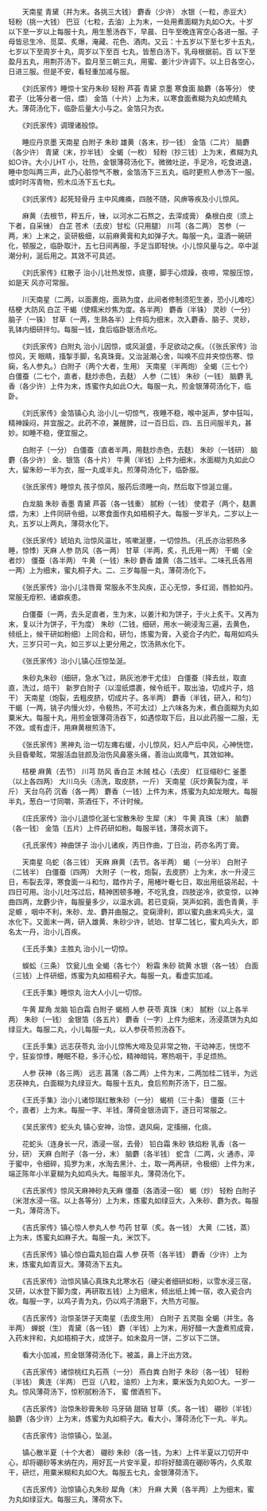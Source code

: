 <!-- { "loadSidebar": true } -->
　　天南星 青黛（并为末。各挑三大钱） 麝香（少许） 水银（一粒，赤豆大） 轻粉（挑一大钱） 巴豆（七粒，去油）上为末，一处用煮面糊为丸如○大。十岁以下至一岁以上每服十丸，用生葱汤吞下，早晨、日午至晚连宵空心各进一服。子母皆忌生冷、觅菜、炙爆，淹藏、花色、酒肉。又云：十五岁以下至七岁十五丸，七岁以下至周岁十丸，周岁以下至百 七丸，皆葱白汤下。乳母根据前。百 以下至盈月五丸，用荆芥汤下。盈月至三朝三丸，用蜜、姜汁少许调下。以上日各空心，日进三服。但是不安，看轻重加减与服。

　　《刘氏家传》睡惊十宝丹朱砂 轻粉 芦荟 青黛 京墨 寒食面 脑麝（各等分） 使君子（比等分者一倍，煨） 金箔（十片）上为末，以寒食面煮糊为丸如虎睛丸大。薄荷汤化下，临卧后量大小与之。金箔只为衣。

　　《刘氏家传》调理诸般惊。

　　睡应丹京墨 天南星 白附子 朱砂 雄黄（各末，抄一钱） 金箔（二片） 脑麝（各少许） 青黛（末，抄半钱） 全蝎（一枚） 轻粉（抄三钱）上为末，煮糊为丸如○许。大小儿HT 小，壮热，金银薄荷汤化下。微微吐逆，手足冷，吃食进退，睡中忽叫两三声，此乃心脏惊气不散，金箔汤下三五丸，临时更煎人参汤下一服。或时时泻青物，煎木瓜汤下五七丸。

　　《刘氏家传》起死轻骨丹 主中风瘫痪，四肢不随，风痹等疾及小儿惊风。

　　麻黄（去根节，秤五斤，锉，以河水二石熬之，去滓成膏） 桑根白皮（须上下者，自采锉） 白芷 苍术（去皮）甘松（只用腿） 川芎（各二两） 苦参（一两，末）上末之，衮研极细，以前麻黄膏和丸如弹子大。每服一丸，温酒一碗研化，顿服之，临卧取汁，五七日间再服，手足当即轻快。小儿惊风量与之。卒中涎潮分利，涎后用之。其效不可具述。

　　《刘氏家传》红散子 治小儿壮热发惊，痰壅，脚手心烦躁，夜啼，常服压惊，如是天 风亦可常服。

　　川天南星（二两，以面裹炮，面熟为度，此间者修制须犯生姜，恐小儿难吃） 桔梗 大防风 白芷 干蝎（使糯米炒焦为度。各半两） 麝香（半铢） 灵砂（一分） 脑子（一铢） 甘草（一两，生熟各半）上件捣为细末，次入麝香、脑子、灵砂，乳钵内细研拌匀。每服一钱，食后临卧银汤点吃。

　　《刘氏家传》白附丸 治小儿因惊，或风涎盛，手足欲动之疾。（《张氏家传》治惊风，天 眼睛，搐掣手脚，名真珠膏。又治涎潮心舍，叫唤不应并夹惊伤寒、惊痫，名人参丸。）白附子（两个大者，生用） 天南星（半两炮） 全蝎（三七个） 白僵蚕（二七个，直者，麸炒赤色，去麸） 人参（二钱） 朱砂（一钱） 脑麝 乳香（各少许）上件为末，炼蜜作丸如此○大。每服一丸，煎金银薄荷汤化下，临卧。

　　《刘氏家传》金箔镇心丸 治小儿一切惊气，夜睡不稳，喉中涎声，梦中狂叫，精神躁闷，并宜服之。此药不凉，兼醒脾，过一百日后，四、五日间服半丸，甚妙。如睡不稳，便宜服之。

　　白附子（一分） 白僵蚕（直者半两，用麸炒赤色，去麸） 朱砂（一钱研） 脑麝（各少许） 金、银箔（各十片） 牛黄（半钱）上件为细末，水面糊为丸如此○大，留朱砂一半为衣，服一丸或半丸，煎薄荷汤化下，临卧服。

　　《张氏家传》睡惊丸 孩子惊风，服药后须睡一向，然后取下惊涎立瘥。

　　白龙脑 朱砂 香墨 青黛 芦荟（各一钱重） 腻粉（一钱） 使君子（两个，麸裹煨，为末）上件同研令细，以寒食面作丸如梧桐子大。每服一岁半丸，二岁以上一丸，五岁以上两丸，薄荷水化下。

　　《张氏家传》琥珀丸 治惊风温壮，咳嗽涎壅，一切惊热。（孔氏亦治邪热多睡，惊悸）天麻 人参 防风（各一两） 甘草（半两，炙，孔氏用一两） 干蝎（全者炒） 僵蚕（各半两） 牛黄（一钱）朱砂 麝香 雄黄（各二钱半。二味孔氏各用一两）上为细末，蜜丸桐子大。二、三岁每服一丸，薄荷汤化下。

　　《张氏家传》治小儿注唇膏 常服永不生风疾，正心无惊，多红润，唇脸如丹。常服无疳积、诸癖疾患。

　　白僵蚕（一两，去头足直者，生为末，以姜汁和为饼子，于火上炙干。又再为末，复以汁为饼子，干为度） 朱砂（二钱，细研，用水一碗浸淘三遍，去黄色，倾纸上，候干研如粉细）上同合和，研匀，炼蜜为膏，入瓷合子内贮，每用如鸡头大，三岁只可一丸，如三岁以上更分用之，饮汤熟水化下。

　　《张氏家传》治小儿镇心压惊坠涎。

　　朱砂丸朱砂（细研，急水飞过，熟灰池渗干尤佳） 白僵蚕（择去丝，取直直，洗过，焙干） 新罗白附子（以湿纸煨裹，候令纸干，取出油，切成片子，焙干） 天南星（炮裂，去粗皮脐，切成片子。各半两） 麝香（半钱，研入，和匀） 干蝎（一两，铫子内慢火炒，令极热，不可太过）上六味各为末，煮白面糊为丸如粟米大。每服十丸，用煎金银薄荷汤吞下，如遇惊取下后，且以此药服一二服，无不效。或有虚汗，用麻黄根煎汤下。

　　《张氏家传》黑神丸 治一切左瘫右缓，小儿惊风，妇人产后中风，心神恍惚，头目昏晕眩，常服活血驻颜及治伤风鼻塞头痛，善治山岚瘴气，其效如神。

　　桔梗 麻黄（去节） 川芎 防风 香白芷 木贼 桂心（去皮） 红豆缩砂仁 釜墨（以上各四两） 大川乌头（汤洗，取皮脐，一斤） 天南星（灰炒黄裂为度，半斤） 天台乌药 沉香（各一两） 麝香（一钱）上件为末，炼蜜为丸如龙眼大。每服半丸，葱白一寸同嚼，茶酒任下，不计时候。

　　《庄氏家传》治小儿退惊化涎七宝散朱砂 生犀（末） 牛黄 真珠（末） 脑麝（各一钱） 金箔（五片）上件药研如粉。每服半钱，薄荷水调下。

　　《孔氏家传》神曲饼子 治小儿诸疾，丙日作曲，丁日治，药亦名丙丁膏。

　　天南星 乌蛇（各三钱） 天麻 麻黄（去节。各半两） 蝎（一分半） 白附子（二钱半） 白僵蚕（四两） 大附子（一枚，炮裂，去皮脐）上为末，水一升浸三日，布裂去滓，寒食面一斗和匀，踏作片子，用楮叶罨七日，取出用纸袋吊起，十四日可用。治小儿吐泻过后，精神困顿多睡，不吃乳食，四肢逆冷，欲变惊，以神曲四两，龙麝少许，每服量多少，以温水调。若已变痫，哭声如鸦，面色青黄，手足螈 ，咽中不利，朱砂、龙、麝并曲服之。变痫滑利，即以蜜丸曲末鸡头大，温水化下。又面末一两，研入雄黄、朱砂少许，琥珀、甘草二钱匕，蜜丸鸡头大，即名太一丹，治小儿百疾。

　　《王氏手集》主胜丸 治小儿一切惊。

　　蜈蚣（三条） 饮瓮儿虫 全蝎（各七个） 粉霜 朱砂 硫黄 水银（各一钱） 白面（三钱）上件研细，炼蜜为丸如梧桐子大。每服一丸，看虚实加减。

　　《王氏手集》睡惊丸 治大人小儿一切惊。

　　牛黄 犀角 龙脑 铅白霜 白附子 蝎梢 人参 茯苓 真珠（末） 腻粉（以上各半两） 朱砂（一钱） 金银箔（各五片） 麝香（一字）上件为细末，汤浸蒸饼为丸如绿豆大。每服二丸，小儿每服一丸，以人参茯苓煎汤吞下。

　　《王氏手集》远志茯苓丸 治小儿惊怖大啼及见非常之物，干动神志，恍惚不宁，狂妄惊悸，睡眠不稳，多汗心忪，精神暗钝，寒热咽干，手足烦热。

　　人参 茯神（各三两） 远志 菖蒲（各二两）上件为末，二两加桂二钱半，为远志茯神丸，白面糊为丸绿豆大。每服十五丸，食后煎荆芥汤下，日二服。

　　《王氏手集》治小儿诸惊瑞红散朱砂（一分） 蝎梢（三十条） 僵蚕（三十个，直者）上为末。每服一字、半钱，薄荷金银汤调下，逐日可常服之。

　　《吴氏家传》蛇头丸 镇心安神，治惊，退风痫，定搐搦，化痰。

　　花蛇头（连身长一尺，酒浸一宿，去骨） 铅白霜 朱砂 铁焰粉 乳香（各一分，研） 天麻 白附子（各一分，末） 脑麝（各半钱） 蛇含（二两，火 通赤，淬于蜜中，令细碎，捣罗为末，水淘去黑汁、土，取一两再研，令极细）上件为末，端正陈年小半夏糊为丸如鸡头大。每服半丸，薄荷汤化下。

　　《吉氏家传》惊风天麻神砂丸天麻 僵蚕（各酒浸一宿） 蝎（炒） 轻粉 白附子（米泔水浸一宿。以上各等分）上为末，炼蜜丸如绿豆大，入朱砂、麝为衣。每服一丸，薄荷汤下。

　　《吉氏家传》镇心惊人参丸人参 芍药 甘草（炙。各一钱） 大黄（二钱，蒸）上为末，炼蜜丸如麻子大。每服一丸，米饮下。

　　《吉氏家传》镇心惊白霜丸铅白霜 人参 茯苓（各半钱） 麝香（少许）上为末，炼蜜丸如青豆大。薄荷汤下五丸。

　　《吉氏家传》治惊风镇心真珠丸北寒水石（硬尖者细研如粉，以雪水浸三宿，又研，以水登下脚为度，再研取五钱）上为细末，倾出纸上摊一宿，收入瓷合内收。每服一字，以鸡子青为丸，仍以鸡子清磨下，大热方可服。

　　《吉氏家传》治惊圣饼子天南星（去皮生用） 白附子 五灵脂 全蝎（并生。各半两） 蝉蜕（生） 青黛（各一钱） 麝（半钱）上为末，用好醋一大盏煮煎成膏，入药末拌和，丸如梧桐子大，成饼子。如未盈月一饼，二岁以下二饼。

　　看大小加减，煎金银薄荷汤化下。被盖，鼻上汗出方效。

　　《吉氏家传》诸惊桃红丸石燕（一分） 燕白粪 白附子 朱砂（各一钱） 轻粉（半钱） 黄连（半两） 巴豆（八粒，油煎）上为末，粟米饭为丸如○大。一岁一丸。惊风薄荷汤下，惊积腻粉汤下， 蜜 僧酒煎下。

　　《吉氏家传》治惊朱砂膏朱砂 马牙硝 甜硝 甘草（炙。各一钱） 硼砂（半钱） 脑麝（各少许）上为末，炼蜜为丸如桐子大。看大小，薄荷汤化下一丸、半丸。

　　《吉氏家传》治惊镇心，坠涎。

　　镇心散半夏（十个大者） 硼砂 朱砂（各一钱，为末）上件半夏以刀切开中心，却将硼砂等末纳在内，用好瓦一片安半夏，却将好醋滴在硼砂等内，久炙取干，研烂，用粟米糊和丸如○大。每服五七丸，金银薄荷汤下。

　　《吉氏家传》治惊镇心丸朱砂 犀角（末） 升麻 大黄（各半两）上为细末，蜜为丸如绿豆大。每服三丸，薄荷水下。

